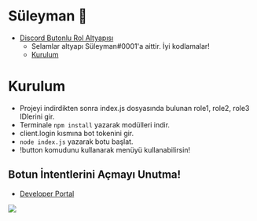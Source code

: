 # Süleyman 💙
 - [Discord Butonlu Rol Altyapısı](https://github.com/Suleywman/butonlu-rol)
      - Selamlar altyapı Süleyman#0001'a aittir. İyi kodlamalar!
      - [Kurulum](#kurulum)


# Kurulum
* Projeyi indirdikten sonra index.js dosyasında bulunan role1, role2, role3 IDlerini gir.
* Terminale `npm install` yazarak modülleri indir.
* client.login kısmına bot tokenini gir.
* `node index.js` yazarak botu başlat.
* !button komudunu kullanarak menüyü kullanabilirsin!


## Botun İntentlerini Açmayı Unutma!
* [Developer Portal](https://discord.com/developers/applications)
<img src="https://cdn.discordapp.com/attachments/818953120452575322/851116463166849054/3P4KKB.png"/>

